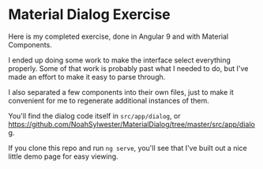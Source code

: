 # Material Dialog Exercise

Here is my completed exercise, done in Angular 9 and with Material Components.

I ended up doing some work to make the interface select everything properly. Some of that work is probably past what I needed to do, but I've made an effort to make it easy to parse through.

I also separated a few components into their own files, just to make it convenient for me to regenerate additional instances of them.

You'll find the dialog code itself in `src/app/dialog`,
or https://github.com/NoahSylwester/MaterialDialog/tree/master/src/app/dialog.

If you clone this repo and run `ng serve`, you'll see that I've built out a nice little demo page for easy viewing.
